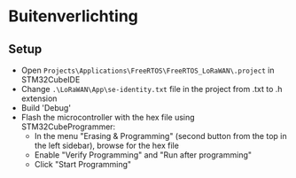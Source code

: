 # Buitenverlichting
## Setup
- Open `Projects\Applications\FreeRTOS\FreeRTOS_LoRaWAN\.project` in STM32CubeIDE
- Change `.\LoRaWAN\App\se-identity.txt` file in the project from .txt to .h extension
- Build 'Debug'
- Flash the microcontroller with the hex file using STM32CubeProgrammer:
    - In the menu "Erasing & Programming" (second button from the top in the left sidebar), browse for the hex file
    - Enable "Verify Programming" and "Run after programming"
    - Click "Start Programming"